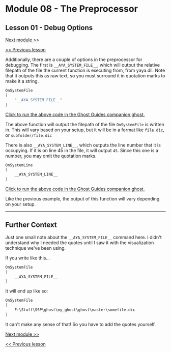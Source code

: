 # Module 08 - The Preprocessor

## Lesson 01 - Debug Options

[Next module >>](../module_09_saori/00_what_are_saori.md)

[<< Previous lesson](../module_08_the_preprocessor/00_what_is_the_preprocessor.md)

Additionally, there are a couple of options in the preprocessor for debugging. The first is `__AYA_SYSTEM_FILE__`, which will output the relative filepath of the file the current function is executing from, from yaya.dll. Note that it outputs this as raw text, so you must surround it in quotation marks to make it a string.

```c
OnSystemFile
{
	"__AYA_SYSTEM_FILE__"
}
```

[Click to run the above code in the Ghost Guides companion ghost.](https://zichqec.github.io/YAYA_Fundamentals/jump.html?url=x-ukagaka-link%3Atype%3Devent%26ghost%3DGhost%20Guides%26info%3DOnExample.M8.L1.SystemFile)

The above function will output the filepath of the file `OnSystemFile` is written in. This will vary based on your setup, but it will be in a format like `file.dic`, or `subfolder/file.dic`

There is also `__AYA_SYSTEM_LINE__`, which outputs the line number that it is occupying. If it is on line 45 in the file, it will output `45`. Since this one is a number, you may omit the quotation marks.

```c
OnSystemLine
{
	__AYA_SYSTEM_LINE__
}
```

[Click to run the above code in the Ghost Guides companion ghost.](https://zichqec.github.io/YAYA_Fundamentals/jump.html?url=x-ukagaka-link%3Atype%3Devent%26ghost%3DGhost%20Guides%26info%3DOnExample.M8.L1.SystemLine)

Like the previous example, the output of this function will vary depending on your setup.

---

## Further Context

Just one small note about the `__AYA_SYSTEM_FILE__` command here. I didn't understand why I needed the quotes until I saw it with the visualization technique we've been using.

If you write like this...

```c
OnSystemFile
{
	__AYA_SYSTEM_FILE__
}
```

It will end up like so:

```c
OnSystemFile
{
	F:\Stuff\SSP\ghost\my_ghost\ghost\master\somefile.dic
}
```

It can't make any sense of that! So you have to add the quotes yourself.

[Next module >>](../module_09_saori/00_what_are_saori.md)

[<< Previous lesson](../module_08_the_preprocessor/00_what_is_the_preprocessor.md)

